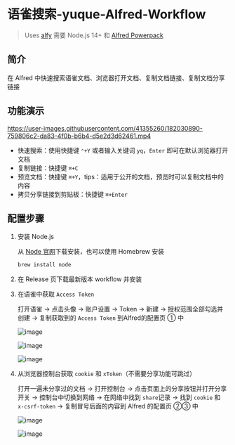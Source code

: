 # 语雀搜索-yuque-Alfred-Workflow

> Uses [alfy](https://github.com/sindresorhus/alfy)
需要 Node.js 14+ 和 [Alfred Powerpack](https://www.alfredapp.com/powerpack/)
> 

## 简介

在 Alfred 中快速搜索语雀文档、浏览器打开文档、复制文档链接、复制文档分享链接

## 功能演示

https://user-images.githubusercontent.com/41355260/182030890-759806c2-da83-4f0b-b6b4-d5e2d3d62461.mp4

- 快速搜索：使用快捷键 `⌃+Y` 或者输入关键词 `yq`，`Enter` 即可在默认浏览器打开文档
- 复制链接：快捷键 `⌘+C`
- 预览文档：快捷键 `⌘+Y`，tips：适用于公开的文档，预览时可以复制文档中的内容
- 拷贝分享链接到剪贴板：快捷键 `⌘+Enter`

## 配置步骤

1. 安装 Node.js
    
    从 [Node 官网](https://nodejs.org/zh-cn/)下载安装，也可以使用 Homebrew 安装
    
    ```bash
    brew install node
    ```
    
2. 在 Release 页下载最新版本 workflow 并安装
3. 在语雀中获取 `Access Token`
    
    打开语雀 → 点击头像 → 账户设置 → Token → 新建 → 授权范围全部勾选并创建 → 复制获取到的 `Access Token` 到Alfred的配置页 ① 中
    
    ![image](https://user-images.githubusercontent.com/41355260/182030929-8d14553b-1dc9-4b27-a223-74a5e0b93485.png)

    
    ![image](https://user-images.githubusercontent.com/41355260/182030987-6973bb0d-82a3-46ad-9f16-9fdc16fd3ac5.png)

    
    ![image](https://user-images.githubusercontent.com/41355260/182031013-7deabd59-7d2d-4464-adfd-6f8f694be88f.png)

    
4. 从浏览器控制台获取 `cookie` 和 `xToken`（不需要分享功能可跳过）
    
    打开一遍未分享过的文档 → 打开控制台 → 点击页面上的分享按钮并打开分享开关 → 控制台中切换到网络 → 在网络中找到 `share`记录 → 找到 `cookie` 和 `x-csrf-token` → 复制冒号后面的内容到 Alfred 的配置页 ②③ 中
    
    ![image](https://user-images.githubusercontent.com/41355260/182031028-aa619970-701e-4077-8450-45b04da1c4e2.png)

    
    ![image](https://user-images.githubusercontent.com/41355260/182031044-d4d4363c-6762-4311-a695-de52cd822177.png)


